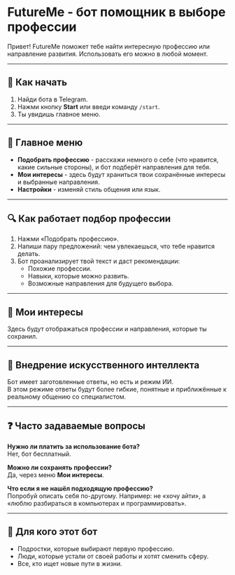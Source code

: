 # FutureMe - бот помощник в выборе профессии

Привет! FutureMe поможет тебе найти интересную профессию или направление развития. Использовать его можно в любой момент.

---

## 🚀 Как начать

1. Найди бота в Telegram.
2. Нажми кнопку **Start** или введи команду `/start`.
3. Ты увидишь главное меню.

---

## 📌 Главное меню

* **Подобрать профессию** - расскажи немного о себе (что нравится, какие сильные стороны), и бот подберёт направления для тебя.  
* **Мои интересы** - здесь будут храниться твои сохранённые интересы и выбранные направления.  
* **Настройки** - изменяй стиль общения или язык.  

---

## 🔍 Как работает подбор профессии

1. Нажми «Подобрать профессию».  
2. Напиши пару предложений: чем увлекаешься, что тебе нравится делать.  
3. Бот проанализирует твой текст и даст рекомендации:
   - Похожие профессии.  
   - Навыки, которые можно развить.  
   - Возможные направления для будущего выбора.  

---

## 🎯 Мои интересы

Здесь будут отображаться профессии и направления, которые ты сохранил.

---

## 🧠 Внедрение искусственного интеллекта

Бот имеет заготовленные ответы, но есть и режим ИИ.  
В этом режиме ответы будут более гибкие, понятные и приближённые к реальному общению со специалистом.

---

## ❓ Часто задаваемые вопросы

**Нужно ли платить за использование бота?**  
Нет, бот бесплатный.  

**Можно ли сохранять профессии?**  
Да, через меню **Мои интересы**.  

**Что если я не нашёл подходящую профессию?**  
Попробуй описать себя по-другому. Например: не «хочу айти», а «люблю разбираться в компьютерах и программировать».  

---

## 🙌 Для кого этот бот

- Подростки, которые выбирают первую профессию.  
- Люди, которые устали от своей работы и хотят сменить сферу.  
- Все, кто ищет новые пути в жизни.  



